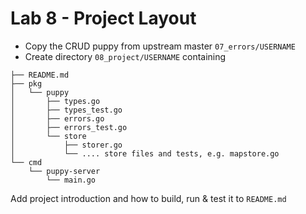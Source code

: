 # Lab 8 - Project Layout

- Copy the CRUD puppy from upstream master `07_errors/USERNAME`
- Create directory `08_project/USERNAME` containing

```
├── README.md
├── pkg
│   └── puppy
│       ├── types.go
│       ├── types_test.go
│       ├── errors.go
│       ├── errors_test.go
│       └── store
│           ├── storer.go
│           └── .... store files and tests, e.g. mapstore.go
└── cmd
    └── puppy-server
        └── main.go
```

Add project introduction and how to build, run & test it to `README.md`
